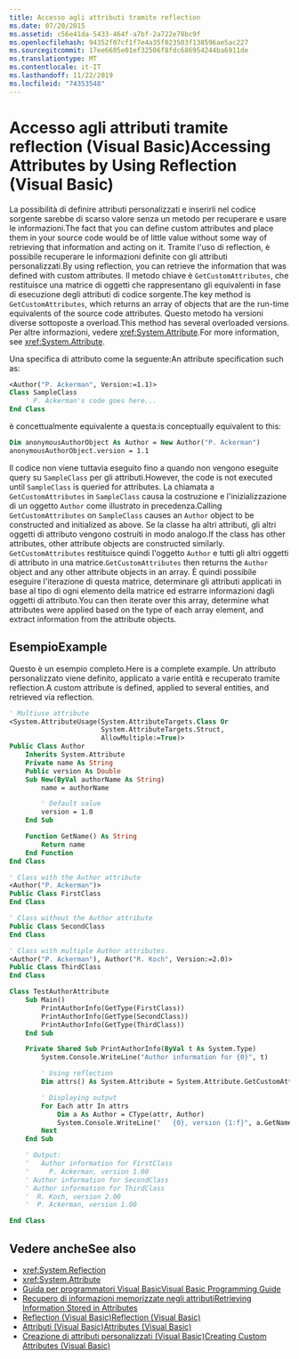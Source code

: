 ```yaml
---
title: Accesso agli attributi tramite reflection
ms.date: 07/20/2015
ms.assetid: c56e41da-5433-464f-a7bf-2a722e78bc9f
ms.openlocfilehash: 94352f07cf1f7e4a35f023503f138596ae5ac227
ms.sourcegitcommit: 17ee6605e01ef32506f8fdc686954244ba6911de
ms.translationtype: MT
ms.contentlocale: it-IT
ms.lasthandoff: 11/22/2019
ms.locfileid: "74353548"
---
```

# <a name="accessing-attributes-by-using-reflection-visual-basic"></a><span data-ttu-id="d055e-102">Accesso agli attributi tramite reflection (Visual Basic)</span><span class="sxs-lookup"><span data-stu-id="d055e-102">Accessing Attributes by Using Reflection (Visual Basic)</span></span>

<span data-ttu-id="d055e-103">La possibilità di definire attributi personalizzati e inserirli nel codice sorgente sarebbe di scarso valore senza un metodo per recuperare e usare le informazioni.</span><span class="sxs-lookup"><span data-stu-id="d055e-103">The fact that you can define custom attributes and place them in your source code would be of little value without some way of retrieving that information and acting on it.</span></span> <span data-ttu-id="d055e-104">Tramite l'uso di reflection, è possibile recuperare le informazioni definite con gli attributi personalizzati.</span><span class="sxs-lookup"><span data-stu-id="d055e-104">By using reflection, you can retrieve the information that was defined with custom attributes.</span></span> <span data-ttu-id="d055e-105">Il metodo chiave è `GetCustomAttributes`, che restituisce una matrice di oggetti che rappresentano gli equivalenti in fase di esecuzione degli attributi di codice sorgente.</span><span class="sxs-lookup"><span data-stu-id="d055e-105">The key method is `GetCustomAttributes`, which returns an array of objects that are the run-time equivalents of the source code attributes.</span></span> <span data-ttu-id="d055e-106">Questo metodo ha versioni diverse sottoposte a overload.</span><span class="sxs-lookup"><span data-stu-id="d055e-106">This method has several overloaded versions.</span></span> <span data-ttu-id="d055e-107">Per altre informazioni, vedere <xref:System.Attribute>.</span><span class="sxs-lookup"><span data-stu-id="d055e-107">For more information, see <xref:System.Attribute>.</span></span>

<span data-ttu-id="d055e-108">Una specifica di attributo come la seguente:</span><span class="sxs-lookup"><span data-stu-id="d055e-108">An attribute specification such as:</span></span>

```vb
<Author("P. Ackerman", Version:=1.1)>
Class SampleClass
    ' P. Ackerman's code goes here...
End Class
```

 <span data-ttu-id="d055e-109">è concettualmente equivalente a questa:</span><span class="sxs-lookup"><span data-stu-id="d055e-109">is conceptually equivalent to this:</span></span>

```vb
Dim anonymousAuthorObject As Author = New Author("P. Ackerman")
anonymousAuthorObject.version = 1.1
```

<span data-ttu-id="d055e-110">Il codice non viene tuttavia eseguito fino a quando non vengono eseguite query su `SampleClass` per gli attributi.</span><span class="sxs-lookup"><span data-stu-id="d055e-110">However, the code is not executed until `SampleClass` is queried for attributes.</span></span> <span data-ttu-id="d055e-111">La chiamata a `GetCustomAttributes` in `SampleClass` causa la costruzione e l'inizializzazione di un oggetto `Author` come illustrato in precedenza.</span><span class="sxs-lookup"><span data-stu-id="d055e-111">Calling `GetCustomAttributes` on `SampleClass` causes an `Author` object to be constructed and initialized as above.</span></span> <span data-ttu-id="d055e-112">Se la classe ha altri attributi, gli altri oggetti di attributo vengono costruiti in modo analogo.</span><span class="sxs-lookup"><span data-stu-id="d055e-112">If the class has other attributes, other attribute objects are constructed similarly.</span></span> <span data-ttu-id="d055e-113">`GetCustomAttributes` restituisce quindi l'oggetto `Author` e tutti gli altri oggetti di attributo in una matrice.</span><span class="sxs-lookup"><span data-stu-id="d055e-113">`GetCustomAttributes` then returns the `Author` object and any other attribute objects in an array.</span></span> <span data-ttu-id="d055e-114">È quindi possibile eseguire l'iterazione di questa matrice, determinare gli attributi applicati in base al tipo di ogni elemento della matrice ed estrarre informazioni dagli oggetti di attributo.</span><span class="sxs-lookup"><span data-stu-id="d055e-114">You can then iterate over this array, determine what attributes were applied based on the type of each array element, and extract information from the attribute objects.</span></span>

## <a name="example"></a><span data-ttu-id="d055e-115">Esempio</span><span class="sxs-lookup"><span data-stu-id="d055e-115">Example</span></span>

<span data-ttu-id="d055e-116">Questo è un esempio completo.</span><span class="sxs-lookup"><span data-stu-id="d055e-116">Here is a complete example.</span></span> <span data-ttu-id="d055e-117">Un attributo personalizzato viene definito, applicato a varie entità e recuperato tramite reflection.</span><span class="sxs-lookup"><span data-stu-id="d055e-117">A custom attribute is defined, applied to several entities, and retrieved via reflection.</span></span>

```vb
' Multiuse attribute
<System.AttributeUsage(System.AttributeTargets.Class Or
                       System.AttributeTargets.Struct,
                       AllowMultiple:=True)>
Public Class Author
    Inherits System.Attribute
    Private name As String
    Public version As Double
    Sub New(ByVal authorName As String)
        name = authorName

        ' Default value
        version = 1.0
    End Sub

    Function GetName() As String
        Return name
    End Function
End Class

' Class with the Author attribute
<Author("P. Ackerman")>
Public Class FirstClass
End Class

' Class without the Author attribute
Public Class SecondClass
End Class

' Class with multiple Author attributes.
<Author("P. Ackerman"), Author("R. Koch", Version:=2.0)>
Public Class ThirdClass
End Class

Class TestAuthorAttribute
    Sub Main()
        PrintAuthorInfo(GetType(FirstClass))
        PrintAuthorInfo(GetType(SecondClass))
        PrintAuthorInfo(GetType(ThirdClass))
    End Sub

    Private Shared Sub PrintAuthorInfo(ByVal t As System.Type)
        System.Console.WriteLine("Author information for {0}", t)

        ' Using reflection
        Dim attrs() As System.Attribute = System.Attribute.GetCustomAttributes(t)

        ' Displaying output
        For Each attr In attrs
            Dim a As Author = CType(attr, Author)
            System.Console.WriteLine("   {0}, version {1:f}", a.GetName(), a.version)
        Next
    End Sub

    ' Output:
    '   Author information for FirstClass
    '     P. Ackerman, version 1.00
    ' Author information for SecondClass
    ' Author information for ThirdClass
    '  R. Koch, version 2.00
    '  P. Ackerman, version 1.00

End Class
```

## <a name="see-also"></a><span data-ttu-id="d055e-118">Vedere anche</span><span class="sxs-lookup"><span data-stu-id="d055e-118">See also</span></span>

- <xref:System.Reflection>
- <xref:System.Attribute>
- [<span data-ttu-id="d055e-119">Guida per programmatori Visual Basic</span><span class="sxs-lookup"><span data-stu-id="d055e-119">Visual Basic Programming Guide</span></span>](../../../../visual-basic/programming-guide/index.md)
- [<span data-ttu-id="d055e-120">Recupero di informazioni memorizzate negli attributi</span><span class="sxs-lookup"><span data-stu-id="d055e-120">Retrieving Information Stored in Attributes</span></span>](../../../../standard/attributes/retrieving-information-stored-in-attributes.md)
- [<span data-ttu-id="d055e-121">Reflection (Visual Basic)</span><span class="sxs-lookup"><span data-stu-id="d055e-121">Reflection (Visual Basic)</span></span>](../../../../visual-basic/programming-guide/concepts/reflection.md)
- [<span data-ttu-id="d055e-122">Attributi (Visual Basic)</span><span class="sxs-lookup"><span data-stu-id="d055e-122">Attributes (Visual Basic)</span></span>](../../../../visual-basic/language-reference/attributes.md)
- [<span data-ttu-id="d055e-123">Creazione di attributi personalizzati (Visual Basic)</span><span class="sxs-lookup"><span data-stu-id="d055e-123">Creating Custom Attributes (Visual Basic)</span></span>](../../../../visual-basic/programming-guide/concepts/attributes/creating-custom-attributes.md)
